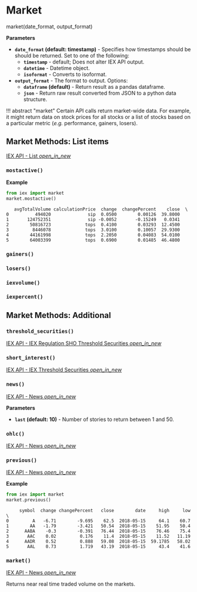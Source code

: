 # Market

<div class='code-def'>market(date_format, output_format)</div>

__Parameters__

* __`date_format` (default: timestamp)__ - Specifies how timestamps should be should be returned. Set to one of the following:
    * __`timestamp`__ - default; Does not alter IEX API output.
    * __`datetime`__ - Datetime object.
    * __`isoformat`__ - Converts to isoformat.
* __`output_format`__ - The format to output. Options:
    - __`dataframe` (default)__ - Return result as a pandas dataframe.
    - __`json`__ - Return raw result converted from JSON to a python data structure.

!!! abstract "market"
    Certain API calls return market-wide data. For example, it might return data on stock prices for all stocks or a list of stocks based on a particular metric (_e.g._ performance, gainers, losers).

## Market Methods: List items

[IEX API - List <i class="material-icons md-16">
open_in_new
</i>](https://iextrading.com/developer/docs/#list)

### `mostactive()`

__Example__

``` python
from iex import market
market.mostactive()
```

       avgTotalVolume calculationPrice  change  changePercent    close  \
    0          494020              sip  0.0500        0.00126  39.8000
    1       124752351              sip -0.0052       -0.15249   0.0341
    2        50816723             tops  0.4100        0.03293  12.4500
    3         8446078             tops  3.0100        0.10057  29.9300
    4        44161998             tops  2.2050        0.04083  54.0100
    5        64003399             tops  0.6900        0.01485  46.4800

### `gainers()`
### `losers()`
### `iexvolume()`
### `iexpercent()`

## Market Methods: Additional

### `threshold_securities()`

[IEX API - IEX Regulation SHO Threshold Securities <i class="material-icons md-16">
open_in_new
</i>](https://iextrading.com/developer/docs/#iex-regulation-sho-threshold-securities-list)

### `short_interest()`

[IEX API - IEX Threshold Securities <i class="material-icons md-16">
open_in_new
</i>](https://iextrading.com/developer/docs/#iex-short-interest-list)

### `news()`

[IEX API - News <i class="material-icons md-16">
open_in_new
</i>](https://iextrading.com/developer/docs/#news)

__Parameters__

* __`last` (default: 10)__ - Number of stories to return between 1 and 50.

### `ohlc()`

[IEX API - News <i class="material-icons md-16">
open_in_new
</i>](https://iextrading.com/developer/docs/#ohlc)

### `previous()`

[IEX API - News <i class="material-icons md-16">
open_in_new
</i>](https://iextrading.com/developer/docs/#previous)

__Example__

``` python
from iex import market
market.previous()
```
```
     symbol  change changePercent   close        date     high     low  \
0         A   -6.71        -9.695    62.5  2018-05-15     64.1    60.7
1        AA   -1.79        -3.421   50.54  2018-05-15    51.95    50.4
2      AABA    -0.3        -0.391   76.44  2018-05-15    76.46    75.4
3       AAC    0.02         0.176    11.4  2018-05-15    11.52   11.19
4      AADR    0.52         0.888   59.08  2018-05-15  59.1785   58.02
5       AAL    0.73         1.719   43.19  2018-05-15     43.4    41.6
```

### `market()`

[IEX API - News <i class="material-icons md-16">
open_in_new
</i>](https://iextrading.com/developer/docs/#markets)

Returns near real time traded volume on the markets.
